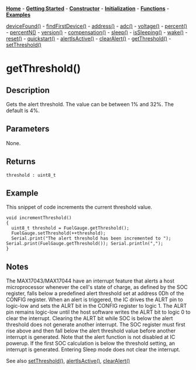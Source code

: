 [**Home**](https://porrey.github.io/max1704x) -
[**Getting Started**](https://porrey.github.io/max1704x/getting-started) -
[**Constructor**](https://porrey.github.io/max1704x/constructor) - 
[**Initialization**](https://porrey.github.io/max1704x/initialization) - 
[**Functions**](https://porrey.github.io/max1704x/functions) -
[**Examples**](https://porrey.github.io/max1704x/examples)

[deviceFound()](https://porrey.github.io/max1704x/functions/deviceFound) -
[findFirstDevice()](https://porrey.github.io/max1704x/functions/findFirstDevice) -
[address()](https://porrey.github.io/max1704x/functions/address) -
[adc()](https://porrey.github.io/max1704x/functions/adc) -
[voltage()](https://porrey.github.io/max1704x/functions/voltage) -
[percent()](https://porrey.github.io/max1704x/functions/percent) -
[percentN()](https://porrey.github.io/max1704x/functions/percentN) -
[version()](https://porrey.github.io/max1704x/functions/version) -
[compensation()](https://porrey.github.io/max1704x/functions/compensation) -
[sleep()](https://porrey.github.io/max1704x/functions/sleep) -
[isSleeping()](https://porrey.github.io/max1704x/functions/isSleeping) -
[wake()](https://porrey.github.io/max1704x/functions/wake) -
[reset()](https://porrey.github.io/max1704x/functions/reset) -
[quickstart()](https://porrey.github.io/max1704x/functions/quickstart) -
[alertIsActive()](https://porrey.github.io/max1704x/functions/alertIsActive) -
[clearAlert()](https://porrey.github.io/max1704x/functions/clearAlert) -
[getThreshold()](https://porrey.github.io/max1704x/functions/getThreshold) -
[setThreshold()](https://porrey.github.io/max1704x/functions/setThreshold)

# getThreshold()
## Description
Gets the alert threshold. The value can be between 1% and 32%. The default is 4%.

## Parameters
None.

## Returns
`threshold : uint8_t`

## Example
This snippet of code increments the current threshold value.

	void incrementThreshold()
	{
	  uint8_t threshold = FuelGauge.getThreshold();
	  FuelGauge.setThreshold(++threshold);
	  Serial.print("The alert threshold has been incremented to "); Serial.print(FuelGauge.getThreshold()); Serial.println(",");
	}

## Notes
The MAX17043/MAX17044 have an interrupt feature that alerts a host microprocessor whenever the cell's state of charge, as defined by the SOC register, falls below a predefined alert threshold set at address 0Dh of the CONFIG register. When an alert is triggered, the IC drives the ALRT pin to logic-low and sets the ALRT bit in the CONFIG register to logic 1. The ALRT pin remains logic-low until the host software writes the ALRT bit to logic 0 to clear the interrupt. Clearing the ALRT bit while SOC is below the alert threshold does not generate another interrupt. The SOC register must first rise above and then fall below the alert threshold value before another interrupt is generated. Note that the alert function is not disabled at IC powerup. If the first SOC calculation is below the threshold setting, an interrupt is generated. Entering Sleep mode does not clear the interrupt.

See also [setThreshold()](https://porrey.github.io/max1704x/functions/setThreshold), [alertIsActive()](https://porrey.github.io/max1704x/functions/alertIsActive), [clearAlert()](https://porrey.github.io/max1704x/functions/clearAlert)